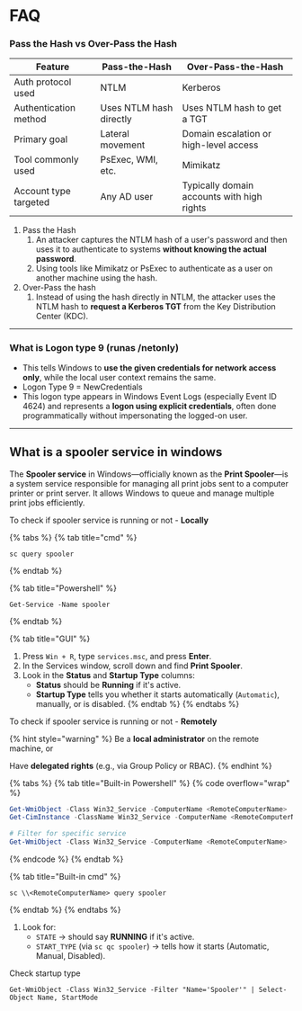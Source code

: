 # FAQ

### Pass the Hash vs Over-Pass the Hash

| Feature               | Pass-the-Hash           | Over-Pass-the-Hash                         |
| --------------------- | ----------------------- | ------------------------------------------ |
| Auth protocol used    | NTLM                    | Kerberos                                   |
| Authentication method | Uses NTLM hash directly | Uses NTLM hash to get a TGT                |
| Primary goal          | Lateral movement        | Domain escalation or high-level access     |
| Tool commonly used    | PsExec, WMI, etc.       | Mimikatz                                   |
| Account type targeted | Any AD user             | Typically domain accounts with high rights |

1. Pass the Hash
   1. An attacker captures the NTLM hash of a user's password and then uses it to authenticate to systems **without knowing the actual password**.
   2. Using tools like Mimikatz or PsExec to authenticate as a user on another machine using the hash.
2. Over-Pass the hash
   1. Instead of using the hash directly in NTLM, the attacker uses the NTLM hash to **request a Kerberos TGT** from the Key Distribution Center (KDC).

***

### What is Logon type 9 (runas /netonly)

* This tells Windows to **use the given credentials for network access only**, while the local user context remains the same.
* Logon Type 9 = NewCredentials
* This logon type appears in Windows Event Logs (especially Event ID 4624) and represents a **logon using explicit credentials**, often done programmatically without impersonating the logged-on user.

***

## What is a spooler service in windows

The **Spooler service** in Windows—officially known as the **Print Spooler**—is a system service responsible for managing all print jobs sent to a computer printer or print server. It allows Windows to queue and manage multiple print jobs efficiently.

To check if spooler service is running or not - **Locally**

{% tabs %}
{% tab title="cmd" %}
```
sc query spooler
```
{% endtab %}

{% tab title="Powershell" %}
```
Get-Service -Name spooler
```
{% endtab %}

{% tab title="GUI" %}
1. Press `Win + R`, type `services.msc`, and press **Enter**.
2. In the Services window, scroll down and find **Print Spooler**.
3. Look in the **Status** and **Startup Type** columns:
   * **Status** should be **Running** if it's active.
   * **Startup Type** tells you whether it starts automatically (`Automatic`), manually, or is disabled.
{% endtab %}
{% endtabs %}

To check if spooler service is running or not - **Remotely**

{% hint style="warning" %}
Be a **local administrator** on the remote machine, or

Have **delegated rights** (e.g., via Group Policy or RBAC).
{% endhint %}

{% tabs %}
{% tab title="Built-in Powershell" %}
{% code overflow="wrap" %}
```powershell
Get-WmiObject -Class Win32_Service -ComputerName <RemoteComputerName>
Get-CimInstance -ClassName Win32_Service -ComputerName <RemoteComputerName>

# Filter for specific service
Get-WmiObject -Class Win32_Service -ComputerName <RemoteComputerName> | Where-Object { $_.Name -eq 'Spooler' }
```
{% endcode %}
{% endtab %}

{% tab title="Built-in cmd" %}
```
sc \\<RemoteComputerName> query spooler
```
{% endtab %}
{% endtabs %}

1. Look for:
   * `STATE` → should say **RUNNING** if it's active.
   * `START_TYPE` (via `sc qc spooler`) → tells how it starts (Automatic, Manual, Disabled).

Check startup type

```
Get-WmiObject -Class Win32_Service -Filter "Name='Spooler'" | Select-Object Name, StartMode
```
